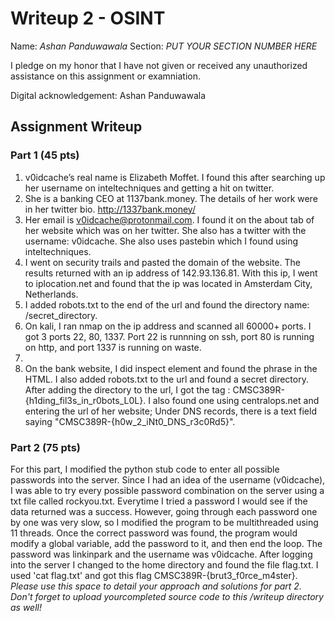 # Writeup 2 - OSINT

Name: *Ashan Panduwawala*
Section: *PUT YOUR SECTION NUMBER HERE*

I pledge on my honor that I have not given or received any unauthorized assistance on this assignment or examniation.

Digital acknowledgement: Ashan Panduwawala

## Assignment Writeup

### Part 1 (45 pts)

1. v0idcache’s real name is Elizabeth Moffet. I found this after searching up her username on inteltechniques and getting a hit on twitter. 
2. She is a banking CEO at 1137bank.money. The details of her work were in her twitter bio. http://1337bank.money/
3. Her email is v0idcache@protonmail.com. I found it on the about tab of her website which was on her twitter. She also has a twitter with the username: v0idcache. She also uses pastebin which I found using inteltechniques.
4. I went on security trails and pasted the domain of the website. The results returned with an ip address of 142.93.136.81. With this ip, I went to iplocation.net and found that the ip was located in Amsterdam City, Netherlands.
5. I added robots.txt to the end of the url and found the directory name: /secret_directory.
6. On kali, I ran nmap on the ip address and scanned all 60000+ ports. I got 3 ports 22, 80, 1337. Port 22 is runnning on ssh, port 80 is running on http, and port 1337 is running on waste.
7.
8. On the bank website, I did inspect element and found the phrase <!-- Good find! CMSC389R-{h1dd3n_1n_plain_5ight} --> in the HTML. I also added robots.txt to the url and found a secret directory. After adding the directory to the url, I got the tag : CMSC389R-{h1ding_fil3s_in_r0bots_L0L}. I also found one using centralops.net and entering the url of her website; Under DNS records, there is a text  field saying "CMSC389R-{h0w_2_iNt0_DNS_r3c0Rd5}". 



### Part 2 (75 pts)
For this part, I modified the python stub code to enter all possible passwords into the server. Since I had an idea of the username (v0idcache), I was able to try every possible password combination on the server using a txt file called rockyou.txt. Everytime I tried a password I would see if the data returned was a success. However, going through each password one by one was very slow, so I modified the program to be multithreaded using 11 threads. Once the correct password was found, the program would modify a global variable, add the password to it, and then end the loop. The password was linkinpark and the username was v0idcache. After logging into the server I changed to the home directory and found the file flag.txt. I used 'cat flag.txt' and got this flag CMSC389R-{brut3_f0rce_m4ster}.
*Please use this space to detail your approach and solutions for part 2. Don't forget to upload yourcompleted source code to this /writeup directory as well!*
